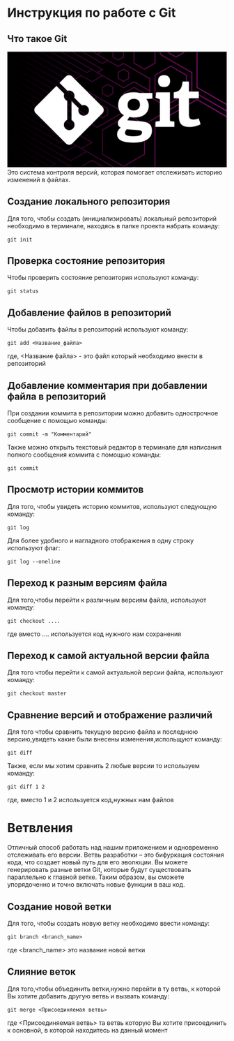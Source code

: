 # **Инструкция по работе с Git**

## Что такое Git

![Логотип](logotip.png)
 Это система контроля версий, которая помогает отслеживать историю изменений в файлах.

## Создание локального репозитория

Для того, чтобы создать (инициализировать) локальный репозиторий необходимо в терминале, находясь в папке проекта набрать команду:

    git init

## Проверка состояние репозитория

Чтобы проверить состояние репозитория используют команду:

    git status

## Добавление файлов в репозиторий

Чтобы добавить файлы в репозиторий используют команду:

    git add <Название_файла>

где, <Название файла> - это файл который необходимо внести в репозиторий

## Добавление комментария при добавлении файла в репозиторий

При создании коммита в репозитории можно добавить однострочное сообщение с помощью команды:

    git commit -m "Комментарий"

Также можно открыть текстовый редактор в терминале для написания полного сообщения коммита с помощью команды: 

    git commit

 ## Просмотр истории коммитов

 Для того, чтобы увидеть историю коммитов, используют следующую команду:

    git log

Для более удобного и нагладного отображения в одну строку используют флаг:

    git log --oneline

 ## Переход к разным версиям файла

 Для того,чтобы перейти к различным версиям файла, используют команду:

    git checkout ....
где вместо .... используется код нужного нам сохранения

 ## Переход к самой актуальной версии файла

 Для того чтобы перейти к самой актуальной версии файла, используют команду:

    git checkout master

 ## Сравнение версий и отображение различий

Для того чтобы сравнить текущую версию файла и последнюю версию,увидеть какие были внесены изменения,испольщуют команду:

    git diff

Также, если мы хотим сравнить 2 любые версии то используем команду:

    git diff 1 2 

где, вместо 1 и 2 используется код,нужных нам файлов

# Ветвления

Отличный способ работать над нашим приложением и одновременно отслеживать его версии. Ветвь разработки – это бифуркация состояния кода, что создает новый путь для его эволюции. Вы можете генерировать разные ветки Git, которые будут существовать параллельно к главной ветке. Таким образом, вы сможете упорядоченно и точно включать новые функции в ваш код.


## Создание новой ветки

Для того, чтобы создать новую ветку необходимо ввести команду:

    git branch <branch_name>
    
где <branch_name> это название новой ветки

## Слияние веток

Для того,чтобы объединить ветки,нужно перейти в ту ветвь, к которой Вы хотите добавить другую ветвь и вызвать команду:

    git merge <Присоединяемая ветвь>

где <Присоединяемая ветвь> та ветвь которую Вы хотите присоединить к основной, в которой находитесь на данный момент